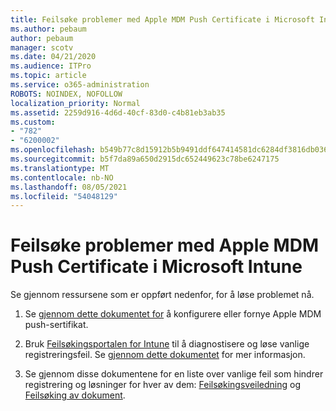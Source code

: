 ```yaml
---
title: Feilsøke problemer med Apple MDM Push Certificate i Microsoft Intune
ms.author: pebaum
author: pebaum
manager: scotv
ms.date: 04/21/2020
ms.audience: ITPro
ms.topic: article
ms.service: o365-administration
ROBOTS: NOINDEX, NOFOLLOW
localization_priority: Normal
ms.assetid: 2259d916-4d6d-40cf-83d0-c4b81eb3ab35
ms.custom:
- "782"
- "6200002"
ms.openlocfilehash: b549b77c8d15912b5b9491ddf647414581dc6284df3816db0368bbc8470346eb
ms.sourcegitcommit: b5f7da89a650d2915dc652449623c78be6247175
ms.translationtype: MT
ms.contentlocale: nb-NO
ms.lasthandoff: 08/05/2021
ms.locfileid: "54048129"
---
```

# <a name="troubleshoot-issues-with-apple-mdm-push-certificate-in-microsoft-intune"></a>Feilsøke problemer med Apple MDM Push Certificate i Microsoft Intune

Se gjennom ressursene som er oppført nedenfor, for å løse problemet nå.
  
1. Se [gjennom dette dokumentet for](https://docs.microsoft.com/intune/apple-mdm-push-certificate-get) å konfigurere eller fornye Apple MDM push-sertifikat.

2. Bruk [Feilsøkingsportalen for Intune](https://devicemanagement.microsoft.com/#blade/Microsoft_Intune_DeviceSettings/TroubleshootBlade) til å diagnostisere og løse vanlige registreringsfeil. Se [gjennom dette dokumentet](https://docs.microsoft.com/intune/help-desk-operators) for mer informasjon.

3. Se gjennom disse dokumentene for en liste over vanlige feil som hindrer registrering og løsninger for hver av dem: [Feilsøkingsveiledning](https://support.microsoft.com/help/4039809/troubleshooting-ios-device-enrollment-in-intune) og [Feilsøking av dokument](https://docs.microsoft.com/troubleshoot/mem/intune/troubleshoot-device-enrollment-in-intune).
